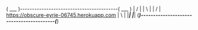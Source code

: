  ( ___ )-----------------------------------------( ___ )
  | / |                                           | \ |
  | / | https://obscure-eyrie-06745.herokuapp.com | \ |
  |___|                                           |___|
 (_____)-----------------------------------------(_____) 
